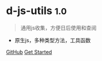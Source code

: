 # d-js-utils <small>1.0</small>

> 通用js收集，方便日后使用和查阅

* 原生js，多种类型方法，工具函数

[GitHub](https://github.com/d-js-utils/)
[Get Started](/other/_about.md)
